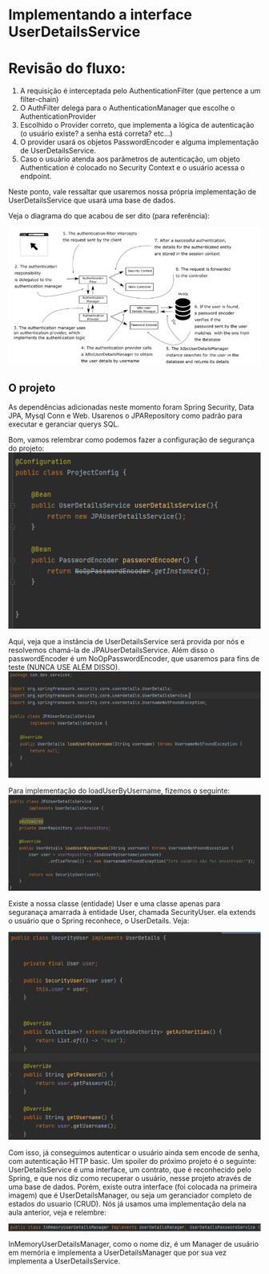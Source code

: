 # Implementando a interface UserDetailsService


# Revisão do fluxo:

<ol>
    <li>A requisição é interceptada pelo AuthenticationFilter (que pertence a um filter-chain)</li>
    <li>O AuthFilter delega para o AuthenticationManager que escolhe o AuthenticationProvider</li>
    <li>Escolhido o Provider correto, que implementa a lógica de autenticação (o usuário existe? a senha está correta? etc...)</li>
     <li>O provider usará os objetos PasswordEncoder e alguma implementação de UserDetailsService.</li>
    <li>Caso o usuário atenda aos parâmetros de autenticação, um objeto Authentication é colocado no Security Context e o usuário acessa o endpoint.</li>
</ol>

Neste ponto, vale ressaltar que usaremos nossa própria implementação de UserDetailsService que usará uma base de dados.

Veja o diagrama do que acabou de ser dito (para referência):

![img.png](img.png)



## O projeto
As dependências adicionadas neste momento foram Spring Security, Data JPA, Mysql Conn e Web.
Usarenos o JPARepository como padrão para executar e geranciar querys SQL.

Bom, vamos relembrar como podemos fazer a configuração de segurança do projeto:
![img_1.png](img_1.png)

Aqui, veja que a instância de UserDetailsService será provida por nós e resolvemos chamá-la de JPAUserDetailsService. Além disso o passwordEncoder é um NoOpPasswordEncoder, que usaremos para fins de teste (NUNCA USE ALÉM DISSO). 
![img_2.png](img_2.png)

Para implementação do loadUserByUsername, fizemos o seguinte:
![img_3.png](img_3.png)

Existe a nossa classe (entidade) User e uma classe apenas para seguranaça amarrada à entidade User, chamada SecurityUser.
ela extends o usuário que o Spring reconhece, o UserDetails. Veja:

![img_4.png](img_4.png)


Com isso, já conseguimos autenticar o usuário ainda sem encode de senha, com autenticação HTTP basic.
Um spoiler do próximo projeto é o seguinte: UserDetailsService é uma interface, um contrato, que é reconhecido pelo Spring, e que nos diz como recuperar o usuário, nesse projeto através de uma base de dados.
Porém, existe outra interface (foi colocada na primeira imagem) que é UserDetailsManager, ou seja um geranciador completo de estados do usuario (CRUD).
Nós já usamos uma implementação dela na aula anterior, veja e relembre:

![img_5.png](img_5.png)

InMemoryUserDetailsManager, como o nome diz, é um Manager de usuário em memória e implementa a UserDetailsManager que por sua vez implementa a UserDetailsService. 